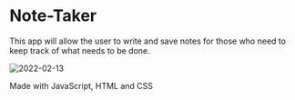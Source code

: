 # Note-Taker

This app will allow the user to write and save notes for those who need to keep track of what needs to be done.

![2022-02-13](https://user-images.githubusercontent.com/86794135/153799032-d8667720-0b6e-403e-89c7-2e87a47bdb6f.png)

Made with JavaScript, HTML and CSS
